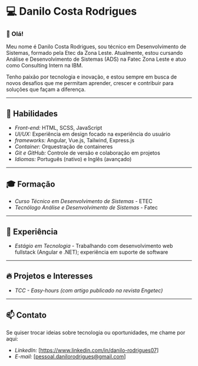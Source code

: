 # 💻 Danilo Costa Rodrigues  

### 👋 Olá!

Meu nome é Danilo Costa Rodrigues, sou técnico em Desenvolvimento de Sistemas, formado pela Etec da Zona Leste. Atualmente, estou cursando Análise e Desenvolvimento de Sistemas (ADS) na Fatec Zona Leste e atuo como Consulting Intern na IBM.

Tenho paixão por tecnologia e inovação, e estou sempre em busca de novos desafios que me permitam aprender, crescer e contribuir para soluções que façam a diferença.

---

## 🚀 Habilidades  

- *Front-end:* HTML, SCSS, JavaScript
- *UI/UX:* Experiência em design focado na experiência do usuário
- *frameworks:* Angular, Vue.js, Tailwind, Express.js
- *Container:* Orquestração de containeres
- *Git e GitHub:* Controle de versão e colaboração em projetos  
- *Idiomas:* Português (nativo) e Inglês (avançado)  

---

## 🎓 Formação  

- *Curso Técnico em Desenvolvimento de Sistemas* - ETEC  
- *Tecnólogo Análise e Desenvolvimento de Sistemas* - Fatec 

---

## 💼 Experiência  

- *Estágio em Tecnologia* - Trabalhando com desenvolvimento web fullstack (Angular e .NET); experiência em suporte de software

---

## 🔥 Projetos e Interesses  

- *TCC - Easy-hours (com artigo publicado na revista Engetec)*

---

## 📫 Contato  

Se quiser trocar ideias sobre tecnologia ou oportunidades, me chame por aqui:  

- *LinkedIn:* [https://www.linkedin.com/in/danilo-rodrigues07]
- *E-mail:* [pessoal.danilorodrigues@gmail.com]
